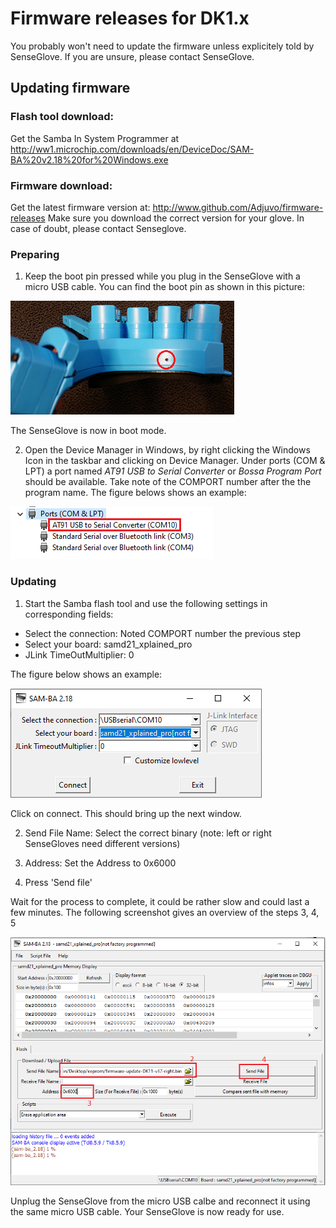 # Firmware releases for DK1.x

You probably won't need to update the firmware unless explicitely told by SenseGlove. 
If you are unsure, please contact SenseGlove. 

## Updating firmware

### Flash tool download:
Get the Samba In System Programmer at http://ww1.microchip.com/downloads/en/DeviceDoc/SAM-BA%20v2.18%20for%20Windows.exe

### Firmware download:
Get the latest firmware version at: http://www.github.com/Adjuvo/firmware-releases
Make sure you download the correct version for your glove. In case of doubt, please contact Senseglove.

### Preparing
1. Keep the boot pin pressed while you plug in the SenseGlove with a micro USB cable. You can find the boot pin
as shown in this picture: 

![Screenshot](https://github.com/Adjuvo/firmware-releases/raw/master/bootpin.png "bootpin")

The SenseGlove is now in boot mode. 

2. Open the Device Manager in Windows, by right clicking the Windows Icon in the taskbar and clicking on Device Manager. Under ports (COM & LPT) a port named *AT91 USB to Serial Converter* or *Bossa Program Port* should be available. Take note of the COMPORT number after the the program name. The figure belows shows an example:

![Screenshot](https://github.com/Adjuvo/firmware-releases/raw/master/comport.png "select")

### Updating
1. Start the Samba flash tool and use the following settings in corresponding fields:
- Select the connection: Noted COMPORT number the previous step
- Select your board: samd21_xplained_pro
- JLink TimeOutMultiplier: 0

The figure below shows an example:

![Screenshot](https://github.com/Adjuvo/firmware-releases/raw/master/select.png "select")

Click on connect. This should bring up the next window.

2. Send File Name: Select the correct binary (note: left or right SenseGloves need different versions)

3. Address: Set the Address to 0x6000

4. Press 'Send file'

Wait for the process to complete, it could be rather slow and could last a few minutes.
The following screenshot gives an overview of the steps 3, 4, 5

![Screenshot2](https://github.com/Adjuvo/firmware-releases/raw/master/write.png "write")

Unplug the SenseGlove from the micro USB calbe and reconnect it using the same micro USB cable.
Your SenseGlove is now ready for use.
